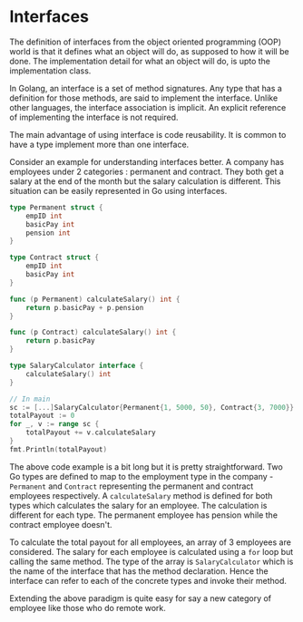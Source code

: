 # Interfaces

The definition of interfaces from the object oriented programming (OOP) world is that it defines what an object will do, as supposed to how it will be done. The implementation detail for what an object will do, is upto the implementation class.

In Golang, an interface is a set of method signatures. Any type that has a definition for those methods, are said to implement the interface. Unlike other languages, the interface association is implicit. An explicit reference of implementing the interface is not required.

The main advantage of using interface is code reusability. It is common to have a type implement more than one interface.

Consider an example for understanding interfaces better. A company has employees under 2 categories : permanent and contract. They both get a salary at the end of the month but the salary calculation is different. This situation can be easily represented in Go using interfaces.

```go
type Permanent struct {
    empID int
    basicPay int
    pension int
}

type Contract struct {
    empID int
    basicPay int
}

func (p Permanent) calculateSalary() int {
    return p.basicPay + p.pension
}

func (p Contract) calculateSalary() int {
    return p.basicPay
}

type SalaryCalculator interface {
    calculateSalary() int
}

// In main
sc := [...]SalaryCalculator{Permanent{1, 5000, 50}, Contract{3, 7000}}
totalPayout := 0
for _, v := range sc {
    totalPayout += v.calculateSalary
}
fmt.Println(totalPayout)
```

The above code example is a bit long but it is pretty straightforward. Two Go types are defined to map to the employment type in the company - `Permanent` and `Contract` representing the permanent and contract employees respectively. A `calculateSalary` method is defined for both types which calculates the salary for an employee. The calculation is different for each type. The permanent employee has pension while the contract employee doesn't.

To calculate the total payout for all employees, an array of 3 employees are considered. The salary for each employee is calculated using a `for` loop but calling the same method. The type of the array is `SalaryCalculator` which is the name of the interface that has the method declaration. Hence the interface can refer to each of the concrete types and invoke their method.

Extending the above paradigm is quite easy for say a new category of employee like those who do remote work.